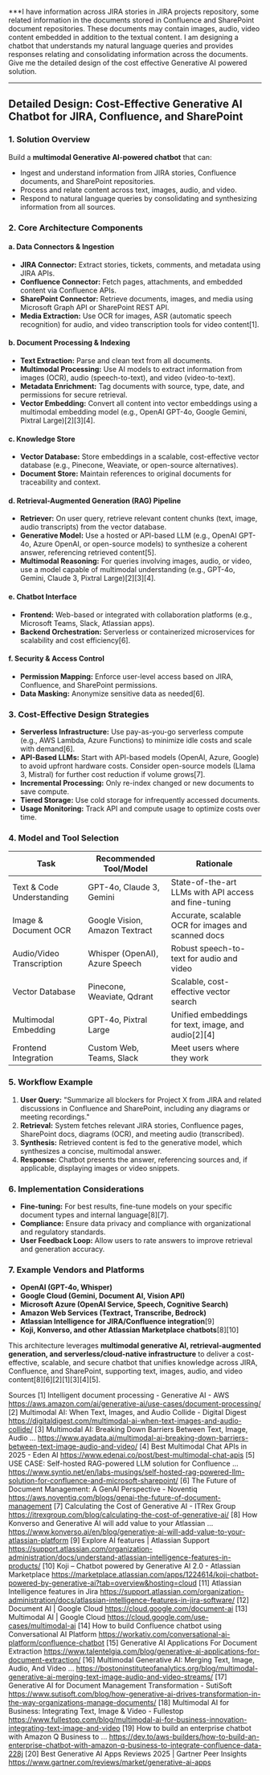 ***I have information across JIRA stories in JIRA projects repository, some related information in the documents stored in Confluence and SharePoint document repositories. These documents may contain images, audio, video content embedded in addition to the textual content. I am designing a chatbot that understands my natural language queries and provides responses relating and consolidating information across the documents. Give me the detailed design of the cost effective Generative AI powered solution.
***
## Detailed Design: Cost-Effective Generative AI Chatbot for JIRA, Confluence, and SharePoint

### 1. Solution Overview

Build a **multimodal Generative AI-powered chatbot** that can:
- Ingest and understand information from JIRA stories, Confluence documents, and SharePoint repositories.
- Process and relate content across text, images, audio, and video.
- Respond to natural language queries by consolidating and synthesizing information from all sources.

### 2. Core Architecture Components

#### a. Data Connectors & Ingestion

- **JIRA Connector:** Extract stories, tickets, comments, and metadata using JIRA APIs.
- **Confluence Connector:** Fetch pages, attachments, and embedded content via Confluence APIs.
- **SharePoint Connector:** Retrieve documents, images, and media using Microsoft Graph API or SharePoint REST API.
- **Media Extraction:** Use OCR for images, ASR (automatic speech recognition) for audio, and video transcription tools for video content[1].

#### b. Document Processing & Indexing

- **Text Extraction:** Parse and clean text from all documents.
- **Multimodal Processing:** Use AI models to extract information from images (OCR), audio (speech-to-text), and video (video-to-text).
- **Metadata Enrichment:** Tag documents with source, type, date, and permissions for secure retrieval.
- **Vector Embedding:** Convert all content into vector embeddings using a multimodal embedding model (e.g., OpenAI GPT-4o, Google Gemini, Pixtral Large)[2][3][4].

#### c. Knowledge Store

- **Vector Database:** Store embeddings in a scalable, cost-effective vector database (e.g., Pinecone, Weaviate, or open-source alternatives).
- **Document Store:** Maintain references to original documents for traceability and context.

#### d. Retrieval-Augmented Generation (RAG) Pipeline

- **Retriever:** On user query, retrieve relevant content chunks (text, image, audio transcripts) from the vector database.
- **Generative Model:** Use a hosted or API-based LLM (e.g., OpenAI GPT-4o, Azure OpenAI, or open-source models) to synthesize a coherent answer, referencing retrieved content[5].
- **Multimodal Reasoning:** For queries involving images, audio, or video, use a model capable of multimodal understanding (e.g., GPT-4o, Gemini, Claude 3, Pixtral Large)[2][3][4].

#### e. Chatbot Interface

- **Frontend:** Web-based or integrated with collaboration platforms (e.g., Microsoft Teams, Slack, Atlassian apps).
- **Backend Orchestration:** Serverless or containerized microservices for scalability and cost efficiency[6].

#### f. Security & Access Control

- **Permission Mapping:** Enforce user-level access based on JIRA, Confluence, and SharePoint permissions.
- **Data Masking:** Anonymize sensitive data as needed[6].

### 3. Cost-Effective Design Strategies

- **Serverless Infrastructure:** Use pay-as-you-go serverless compute (e.g., AWS Lambda, Azure Functions) to minimize idle costs and scale with demand[6].
- **API-Based LLMs:** Start with API-based models (OpenAI, Azure, Google) to avoid upfront hardware costs. Consider open-source models (Llama 3, Mistral) for further cost reduction if volume grows[7].
- **Incremental Processing:** Only re-index changed or new documents to save compute.
- **Tiered Storage:** Use cold storage for infrequently accessed documents.
- **Usage Monitoring:** Track API and compute usage to optimize costs over time.

### 4. Model and Tool Selection

| Task                        | Recommended Tool/Model         | Rationale                                                  |
|-----------------------------|-------------------------------|------------------------------------------------------------|
| Text & Code Understanding   | GPT-4o, Claude 3, Gemini      | State-of-the-art LLMs with API access and fine-tuning      |
| Image & Document OCR        | Google Vision, Amazon Textract| Accurate, scalable OCR for images and scanned docs         |
| Audio/Video Transcription   | Whisper (OpenAI), Azure Speech| Robust speech-to-text for audio and video                  |
| Vector Database             | Pinecone, Weaviate, Qdrant    | Scalable, cost-effective vector search                     |
| Multimodal Embedding        | GPT-4o, Pixtral Large         | Unified embeddings for text, image, and audio[2][4]        |
| Frontend Integration        | Custom Web, Teams, Slack      | Meet users where they work                                 |

### 5. Workflow Example

1. **User Query:** "Summarize all blockers for Project X from JIRA and related discussions in Confluence and SharePoint, including any diagrams or meeting recordings."
2. **Retrieval:** System fetches relevant JIRA stories, Confluence pages, SharePoint docs, diagrams (OCR), and meeting audio (transcribed).
3. **Synthesis:** Retrieved content is fed to the generative model, which synthesizes a concise, multimodal answer.
4. **Response:** Chatbot presents the answer, referencing sources and, if applicable, displaying images or video snippets.

### 6. Implementation Considerations

- **Fine-tuning:** For best results, fine-tune models on your specific document types and internal language[8][7].
- **Compliance:** Ensure data privacy and compliance with organizational and regulatory standards.
- **User Feedback Loop:** Allow users to rate answers to improve retrieval and generation accuracy.

### 7. Example Vendors and Platforms

- **OpenAI (GPT-4o, Whisper)**
- **Google Cloud (Gemini, Document AI, Vision API)**
- **Microsoft Azure (OpenAI Service, Speech, Cognitive Search)**
- **Amazon Web Services (Textract, Transcribe, Bedrock)**
- **Atlassian Intelligence for JIRA/Confluence integration**[9]
- **Koji, Konverso, and other Atlassian Marketplace chatbots**[8][10]

This architecture leverages **multimodal generative AI, retrieval-augmented generation, and serverless/cloud-native infrastructure** to deliver a cost-effective, scalable, and secure chatbot that unifies knowledge across JIRA, Confluence, and SharePoint, supporting text, images, audio, and video content[8][6][2][1][3][4][5].

Sources
[1] Intelligent document processing - Generative AI - AWS https://aws.amazon.com/ai/generative-ai/use-cases/document-processing/
[2] Multimodal AI: When Text, Images, and Audio Collide - Digital Digest https://digitaldigest.com/multimodal-ai-when-text-images-and-audio-collide/
[3] Multimodal AI: Breaking Down Barriers Between Text, Image, Audio ... https://www.ayadata.ai/multimodal-ai-breaking-down-barriers-between-text-image-audio-and-video/
[4] Best Multimodal Chat APIs in 2025 - Eden AI https://www.edenai.co/post/best-multimodal-chat-apis
[5] USE CASE: Self-hosted RAG-powered LLM solution for Confluence ... https://www.syntio.net/en/labs-musings/self-hosted-rag-powered-llm-solution-for-confluence-and-microsoft-sharepoint/
[6] The Future of Document Management: A GenAI Perspective - Noventiq https://aws.noventiq.com/blogs/genai-the-future-of-document-management
[7] Calculating the Cost of Generative AI - ITRex Group https://itrexgroup.com/blog/calculating-the-cost-of-generative-ai/
[8] How Konverso and Generative AI will add value to your Atlassian ... https://www.konverso.ai/en/blog/generative-ai-will-add-value-to-your-atlassian-platform
[9] Explore AI features | Atlassian Support https://support.atlassian.com/organization-administration/docs/understand-atlassian-intelligence-features-in-products/
[10] Koji – Chatbot powered by Generative AI 2.0 - Atlassian Marketplace https://marketplace.atlassian.com/apps/1224614/koji-chatbot-powered-by-generative-ai?tab=overview&hosting=cloud
[11] Atlassian Intelligence features in Jira https://support.atlassian.com/organization-administration/docs/atlassian-intelligence-features-in-jira-software/
[12] Document AI | Google Cloud https://cloud.google.com/document-ai
[13] Multimodal AI | Google Cloud https://cloud.google.com/use-cases/multimodal-ai
[14] How to build Confluence chatbot using Conversational AI Platform https://workativ.com/conversational-ai-platform/confluence-chatbot
[15] Generative AI Applications For Document Extraction https://www.talentelgia.com/blog/generative-ai-applications-for-document-extraction/
[16] Multimodal Generative AI: Merging Text, Image, Audio, And Video ... https://bostoninstituteofanalytics.org/blog/multimodal-generative-ai-merging-text-image-audio-and-video-streams/
[17] Generative AI for Document Management Transformation - SutiSoft https://www.sutisoft.com/blog/how-generative-ai-drives-transformation-in-the-way-organizations-manage-documents/
[18] Multimodal AI for Business: Integrating Text, Image & Video - Fullestop https://www.fullestop.com/blog/multimodal-ai-for-business-innovation-integrating-text-image-and-video
[19] How to build an enterprise chatbot with Amazon Q Business to ... https://dev.to/aws-builders/how-to-build-an-enterprise-chatbot-with-amazon-q-business-to-integrate-confluence-data-228j
[20] Best Generative AI Apps Reviews 2025 | Gartner Peer Insights https://www.gartner.com/reviews/market/generative-ai-apps
